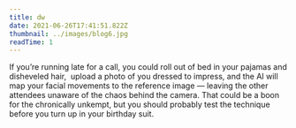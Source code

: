 ```yaml
---
title: dw
date: 2021-06-26T17:41:51.822Z
thumbnail: ../images/blog6.jpg
readTime: 1
---
```

If you’re running late for a call, you could roll out of bed in your pajamas and disheveled hair,  upload a photo of you dressed to impress, and the AI will map your facial movements to the reference image — leaving the other attendees unaware of the chaos behind the camera. That could be a boon for the chronically unkempt, but you should probably test the technique before you turn up in your birthday suit.